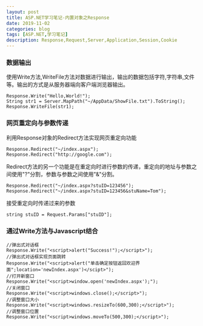```yaml
---
layout: post
title: ASP.NET学习笔记-内置对象之Response
date: 2019-11-02
categories: blog
tags: [ASP.NET,学习笔记]
description: Response,Request,Server,Application,Session,Cookie
---
```


### 数据输出
使用Write方法,WriteFile方法对数据进行输出，输出的数据包括字符,字符串,文件等。输出的方式是从服务器端向客户端浏览器输出。
```
Response.Write("Hello,World!");
String str1 = Server.MapPath("~/AppData/ShowFile.txt").ToString();
Response.WriteFile(str1);
```
### 网页重定向与参数传递
利用Response对象的Redirect方法实现网页重定向功能
```
Response.Redirect("~/index.aspx");
Response.Redirect("http://google.com");
```
Redirect方法的另一个功能是在重定向时进行参数的传递，重定向的地址与参数之间使用"?"分割，参数与参数之间使用"&"分割。
```
Response.Redirect("~/index.aspx?stuID=123456");
Response.Redirect("~/index.aspx?stuID=123456&stuName=Tom");
```
接受重定向时传递过来的参数
```
string stuID = Request.Params["stuID"];
```
### 通过Write方法与Javascript结合
```
//弹出式对话框
Response.Write("<script>alert("Success!");</script>");
//弹出式对话框实现页面跳转
Response.Write("<script>alert("单击确定按钮返回欢迎界面";location='newIndex.aspx')</scipt>");
//打开新窗口
Response.Write("<script>window.open('newIndex.aspx');");
//关闭窗口
Response.Write("<script>windows.close();</script>");
//调整窗口大小
Response.Write("<script>windows.resizeTo(600,300);</script>");
//调整窗口位置
Response.Write("<script>windows.moveTo(500,300);</script>");
```
